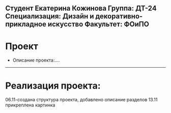 Студент Екатерина Кожинова
Группа: ДТ-24
Специализация: Дизайн и декоративно-прикладное искусство
Факультет: ФОиПО
---
# Проект
- Описание проекта:....
---
# Реализация проекта:
06.11-создана структура проекта, добавлено описание разделов
13.11 прикреплена картинка

